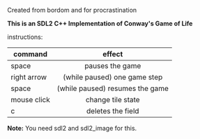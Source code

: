 Created from bordom and for procrastination

**This is an SDL2 C++ Implementation of Conway's Game of Life**

instructions:

| command       | effect                               | 
| ------------- |:------------------------------------:| 
| space         | pauses the game                      |
| right arrow   | (while paused) one game step         |
| space         | (while paused) resumes the game      |
| mouse click   | change tile state                    |
| c             | deletes the field                    |


**Note:**
You need sdl2 and sdl2_image for this.
